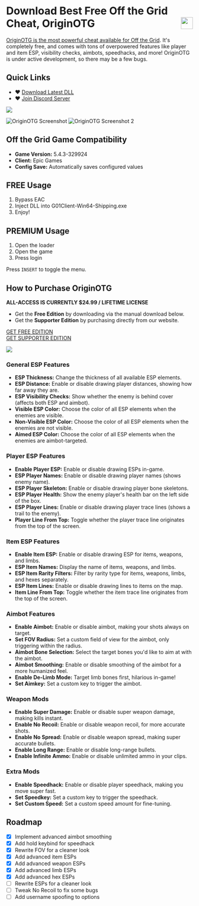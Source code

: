 # Download Best Free Off the Grid Cheat, OriginOTG <a href="https://www.unknowncheats.me/forum/other-fps-games/667423-originotg-free-public-wallhacks-esp-grid.html"><img align="right" src="https://i.gyazo.com/7e7b0b3f8bd20565233fe2f3fb08d250.png" width="32" height="32"></a>
[OriginOTG is the most powerful cheat available for Off the Grid](https://getos.me/). It's completely free, and comes with tons of overpowered features like player and item ESP, visibility checks, aimbots, speedhacks, and more! OriginOTG is under active development, so there may be a few bugs.

## Quick Links
- ♥ [Download Latest DLL](https://github.com/Wimberton/OriginOTG-Public/releases/tag/Release)
- ♥ [Join Discord Server](https://discord.gg/originsoftware)

<img align="center" src="https://i.gyazo.com/3a89405c73b7c5b1eed730ad8cc95e47.png" width="auto" height="auto">

![OriginOTG Screenshot](https://i.gyazo.com/c8db19cd70aa184060f11f9d3abb2868.jpg)
![OriginOTG Screenshot 2](https://i.gyazo.com/37ceb18203a1189a9da6bd207120ece1.jpg)

## Off the Grid Game Compatibility
- **Game Version:** 5.4.3-329924
- **Client:** Epic Games
- **Config Save:** Automatically saves configured values

## FREE Usage
1. Bypass EAC
2. Inject DLL into G01Client-Win64-Shipping.exe
3. Enjoy!

## PREMIUM Usage
1. Open the loader
2. Open the game
3. Press login

Press `INSERT` to toggle the menu.

## How to Purchase OriginOTG
**ALL-ACCESS IS CURRENTLY $24.99 / LIFETIME LICENSE**

- Get the **Free Edition** by downloading via the manual download below.
- Get the **Supporter Edition** by purchasing directly from our website.

[GET FREE EDITION](https://getos.me/signin)  
[GET SUPPORTER EDITION](https://getos.me/)

<img align="center" src="https://i.gyazo.com/a31227e25a080e65054a4737a4baa6e1.png" width="auto" height="auto">

### General ESP Features
- **ESP Thickness:** Change the thickness of all available ESP elements.
- **ESP Distance:** Enable or disable drawing player distances, showing how far away they are.
- **ESP Visibility Checks:** Show whether the enemy is behind cover (affects both ESP and aimbot).
- **Visible ESP Color:** Choose the color of all ESP elements when the enemies are visible.
- **Non-Visible ESP Color:** Choose the color of all ESP elements when the enemies are not visible.
- **Aimed ESP Color:** Choose the color of all ESP elements when the enemies are aimbot-targeted.

### Player ESP Features
- **Enable Player ESP:** Enable or disable drawing ESPs in-game.
- **ESP Player Names:** Enable or disable drawing player names (shows enemy name).
- **ESP Player Skeleton:** Enable or disable drawing player bone skeletons.
- **ESP Player Health:** Show the enemy player's health bar on the left side of the box.
- **ESP Player Lines:** Enable or disable drawing player trace lines (shows a trail to the enemy).
- **Player Line From Top:** Toggle whether the player trace line originates from the top of the screen.

### Item ESP Features
- **Enable Item ESP:** Enable or disable drawing ESP for items, weapons, and limbs.
- **ESP Item Names:** Display the name of items, weapons, and limbs.
- **ESP Item Rarity Filters:** Filter by rarity type for items, weapons, limbs, and hexes separately.
- **ESP Item Lines:** Enable or disable drawing lines to items on the map.
- **Item Line From Top:** Toggle whether the item trace line originates from the top of the screen.

### Aimbot Features
- **Enable Aimbot:** Enable or disable aimbot, making your shots always on target.
- **Set FOV Radius:** Set a custom field of view for the aimbot, only triggering within the radius.
- **Aimbot Bone Selection:** Select the target bones you'd like to aim at with the aimbot.
- **Aimbot Smoothing:** Enable or disable smoothing of the aimbot for a more humanized feel.
- **Enable De-Limb Mode:** Target limb bones first, hilarious in-game!
- **Set Aimkey:** Set a custom key to trigger the aimbot.

### Weapon Mods
- **Enable Super Damage:** Enable or disable super weapon damage, making kills instant.
- **Enable No Recoil:** Enable or disable weapon recoil, for more accurate shots.
- **Enable No Spread:** Enable or disable weapon spread, making super accurate bullets.
- **Enable Long Range:** Enable or disable long-range bullets.
- **Enable Infinite Ammo:** Enable or disable unlimited ammo in your clips.

### Extra Mods
- **Enable Speedhack:** Enable or disable player speedhack, making you move super fast.
- **Set Speedkey:** Set a custom key to trigger the speedhack.
- **Set Custom Speed:** Set a custom speed amount for fine-tuning.

## Roadmap
- [x] Implement advanced aimbot smoothing
- [x] Add hold keybind for speedhack
- [x] Rewrite FOV for a cleaner look
- [x] Add advanced item ESPs
- [x] Add advanced weapon ESPs
- [x] Add advanced limb ESPs
- [x] Add advanced hex ESPs
- [ ] Rewrite ESPs for a cleaner look
- [ ] Tweak No Recoil to fix some bugs
- [ ] Add username spoofing to options
